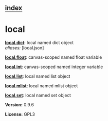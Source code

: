 [index](index.html) 
---

# local




[**local.dict**](local.dict.html): local named dict object <br>
_aliases:_ \[local.json\]


[**local.float**](local.float.html): canvas-scoped named float variable 

[**local.int**](local.int.html): canvas-scoped named integer variable 

[**local.list**](local.list.html): local named list object 

[**local.mlist**](local.mlist.html): local named mlist object 

[**local.set**](local.set.html): local named set object 


**Version:** 0.9.6

**License:** GPL3
